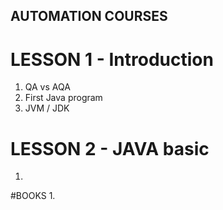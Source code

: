 ## AUTOMATION COURSES
# LESSON 1 - Introduction
1. QA vs AQA
2. First Java program
3. JVM / JDK


# LESSON 2 - JAVA basic
1.

#BOOKS
1.
